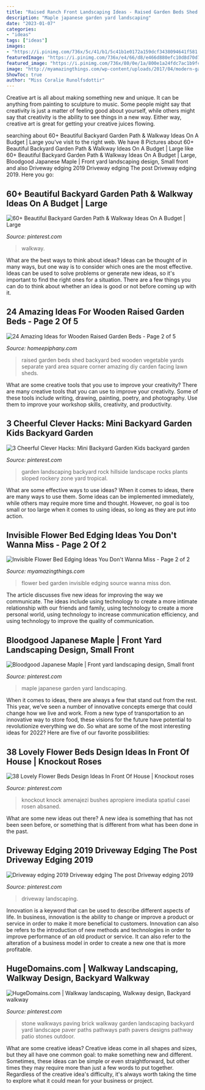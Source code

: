 ```yaml
---
title: "Raised Ranch Front Landscaping Ideas - Raised Garden Beds Shed Backyard Bed Wooden Vegetable Yards Separate Yard Area Square Corner Amazing Diy Carden Facing Lawn Sheds"
description: "Maple japanese garden yard landscaping"
date: "2023-01-07"
categories:
- "ideas"
tags: ["ideas"]
images:
- "https://i.pinimg.com/736x/5c/41/b1/5c41b1e0172a159dcf3438094641f581.jpg"
featuredImage: "https://i.pinimg.com/736x/e4/66/d8/e466d880efc10d8d70d7dc4d6c57e698.jpg"
featured_image: "https://i.pinimg.com/736x/80/0e/1a/800e1a24fdc7ac1b9fc53ee89858f6c7.jpg"
image: "http://myamazingthings.com/wp-content/uploads/2017/04/modern-garden-design-ideas-33-600x450.jpg"
ShowToc: true
author: "Miss Coralie Runolfsdottir"
---
```



Creative art is all about making something new and unique. It can be anything from painting to sculpture to music. Some people might say that creativity is just a matter of feeling good about yourself, while others might say that creativity is the ability to see things in a new way. Either way, creative art is great for getting your creative juices flowing.

	

		
searching about 60+ Beautiful Backyard Garden Path &amp; Walkway Ideas On A Budget | Large you've visit to the right web. We have 8 Pictures about 60+ Beautiful Backyard Garden Path &amp; Walkway Ideas On A Budget | Large like 60+ Beautiful Backyard Garden Path &amp; Walkway Ideas On A Budget | Large, Bloodgood Japanese Maple | Front yard landscaping design, Small front and also Driveway edging 2019 Driveway edging The post Driveway edging 2019. Here you go:
		
    
## 60+ Beautiful Backyard Garden Path &amp; Walkway Ideas On A Budget | Large

<img loading=lazy src="https://i.pinimg.com/736x/80/0e/1a/800e1a24fdc7ac1b9fc53ee89858f6c7.jpg" onerror="this.onerror=null;this.src='https://tse3.mm.bing.net/th?id=OIP._R6bUd5ZjXCDMNu0cEVYzgHaJ3&amp;pid=15.1';" alt="60+ Beautiful Backyard Garden Path &amp; Walkway Ideas On A Budget | Large">

_Source: pinterest.com_

>walkway. 

	

What are the best ways to think about ideas?
Ideas can be thought of in many ways, but one way is to consider which ones are the most effective. Ideas can be used to solve problems or generate new ideas, so it's important to find the right ones for a situation. There are a few things you can do to think about whether an idea is good or not before coming up with it.

    
## 24 Amazing Ideas For Wooden Raised Garden Beds - Page 2 Of 5

<img loading=lazy src="https://homeepiphany.com/wp-content/uploads/2016/07/24-Amazing-Ideas-for-Wooden-Raised-Garden-Beds-9.jpg" onerror="this.onerror=null;this.src='https://tse3.mm.bing.net/th?id=OIP.RYCvjwe85uUcaydAm4YKmwHaE8&amp;pid=15.1';" alt="24 Amazing Ideas for Wooden Raised Garden Beds - Page 2 of 5">

_Source: homeepiphany.com_

>raised garden beds shed backyard bed wooden vegetable yards separate yard area square corner amazing diy carden facing lawn sheds. 

	

What are some creative tools that you use to improve your creativity?
There are many creative tools that you can use to improve your creativity. Some of these tools include writing, drawing, painting, poetry, and photography. Use them to improve your workshop skills, creativity, and productivity.

    
## 3 Cheerful Clever Hacks: Mini Backyard Garden Kids Backyard Garden

<img loading=lazy src="https://i.pinimg.com/736x/46/2a/70/462a70a11b1adef8ddac45615f5c591e.jpg" onerror="this.onerror=null;this.src='https://tse2.mm.bing.net/th?id=OIP.J0sOa7Fb3W5cSlQqPanMvAHaFe&amp;pid=15.1';" alt="3 Cheerful Clever Hacks: Mini Backyard Garden Kids backyard garden">

_Source: pinterest.com_

>garden landscaping backyard rock hillside landscape rocks plants sloped rockery zone yard tropical. 

	

What are some effective ways to use ideas?
When it comes to ideas, there are many ways to use them. Some ideas can be implemented immediately, while others may require more time and thought. However, no goal is too small or too large when it comes to using ideas, so long as they are put into action.

    
## Invisible Flower Bed Edging Ideas You Don&#039;t Wanna Miss - Page 2 Of 2

<img loading=lazy src="http://myamazingthings.com/wp-content/uploads/2017/04/modern-garden-design-ideas-33-600x450.jpg" onerror="this.onerror=null;this.src='https://tse3.mm.bing.net/th?id=OIP.qruGdDbL9Gki2bJGS5KO3gHaFj&amp;pid=15.1';" alt="Invisible Flower Bed Edging Ideas You Don&#039;t Wanna Miss - Page 2 of 2">

_Source: myamazingthings.com_

>flower bed garden invisible edging source wanna miss don. 

	

The article discusses five new ideas for improving the way we communicate. The ideas include using technology to create a more intimate relationship with our friends and family, using technology to create a more personal world, using technology to increase communication efficiency, and using technology to improve the quality of communication.

    
## Bloodgood Japanese Maple | Front Yard Landscaping Design, Small Front

<img loading=lazy src="https://i.pinimg.com/736x/5c/41/b1/5c41b1e0172a159dcf3438094641f581.jpg" onerror="this.onerror=null;this.src='https://tse3.mm.bing.net/th?id=OIP.5ZP_fPxVzuzcQuBgJoP3iwHaHa&amp;pid=15.1';" alt="Bloodgood Japanese Maple | Front yard landscaping design, Small front">

_Source: pinterest.com_

>maple japanese garden yard landscaping. 

	

When it comes to ideas, there are always a few that stand out from the rest. This year, we’ve seen a number of innovative concepts emerge that could change how we live and work. From a new type of transportation to an innovative way to store food, these visions for the future have potential to revolutionize everything we do. So what are some of the most interesting ideas for 2022? Here are five of our favorite possibilities:

    
## 38 Lovely Flower Beds Design Ideas In Front Of House | Knockout Roses

<img loading=lazy src="https://i.pinimg.com/736x/e4/66/d8/e466d880efc10d8d70d7dc4d6c57e698.jpg" onerror="this.onerror=null;this.src='https://tse4.mm.bing.net/th?id=OIP.inPKFllfFcoWuwrauM96iAHaJ3&amp;pid=15.1';" alt="38 Lovely Flower Beds Design Ideas In Front Of House | Knockout roses">

_Source: pinterest.com_

>knockout knock amenajezi bushes apropiere imediata spatiul casei rosen absaned. 

	

What are some new ideas out there?
A new idea is something that has not been seen before, or something that is different from what has been done in the past.

    
## Driveway Edging 2019 Driveway Edging The Post Driveway Edging 2019

<img loading=lazy src="https://i.pinimg.com/736x/8f/3d/d4/8f3dd44a6877dd7487d6446b3f119ccf.jpg" onerror="this.onerror=null;this.src='https://tse4.mm.bing.net/th?id=OIP.OrgUtrJQIej6aeN3pvQa2gHaJ4&amp;pid=15.1';" alt="Driveway edging 2019 Driveway edging The post Driveway edging 2019">

_Source: pinterest.com_

>driveway landscaping. 

	

Innovation is a keyword that can be used to describe different aspects of life. In business, innovation is the ability to change or improve a product or service in order to make it more beneficial to customers. Innovation can also be refers to the introduction of new methods and technologies in order to improve performance of an old product or service. It can also refer to the alteration of a business model in order to create a new one that is more profitable.

    
## HugeDomains.com | Walkway Landscaping, Walkway Design, Backyard Walkway

<img loading=lazy src="https://i.pinimg.com/736x/58/0a/e1/580ae1ae31561d29bc6709983bb61d78.jpg" onerror="this.onerror=null;this.src='https://tse2.mm.bing.net/th?id=OIP.P-EMBNHbKRmt6jSOyjIBxwHaJ3&amp;pid=15.1';" alt="HugeDomains.com | Walkway landscaping, Walkway design, Backyard walkway">

_Source: pinterest.com_

>stone walkways paving brick walkway garden landscaping backyard yard landscape paver paths pathways path pavers designs pathway patio stones outdoor. 

	

What are some creative ideas?
Creative ideas come in all shapes and sizes, but they all have one common goal: to make something new and different. Sometimes, these ideas can be simple or even straightforward, but other times they may require more than just a few words to put together. Regardless of the creative idea's difficulty, it's always worth taking the time to explore what it could mean for your business or project.

